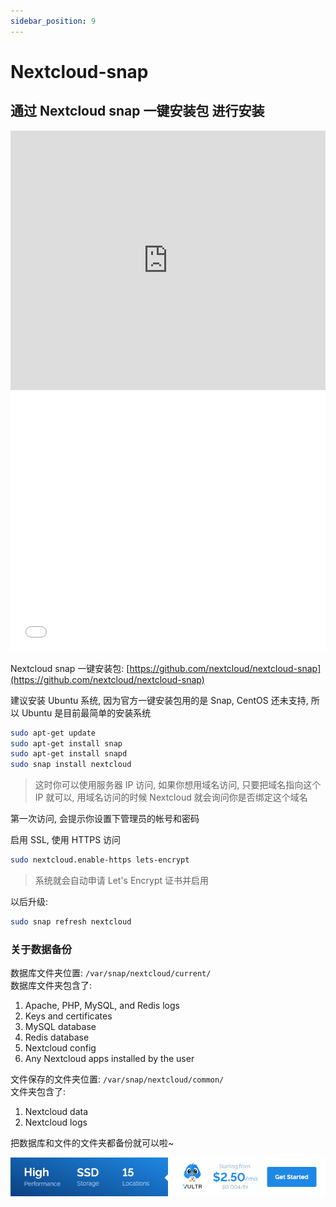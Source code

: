 ```yaml
---
sidebar_position: 9
---
```


# Nextcloud-snap

## 通过 Nextcloud snap 一键安装包 进行安装

<iframe width="100%" height="415" src="https://www.youtube.com/embed/4wjRd41csKQ" frameborder="0" allow="autoplay; encrypted-media" allowfullscreen></iframe>
<iframe width="100%" height="415" src="//player.bilibili.com/player.html?aid=34835027&cid=61023012&page=1" scrolling="no" border="0" frameborder="no" framespacing="0" allowfullscreen="true"> </iframe>

Nextcloud snap 一键安装包: [https://github.com/nextcloud/nextcloud-snap](https://github.com/nextcloud/nextcloud-snap)

建议安装 Ubuntu 系统, 因为官方一键安装包用的是 Snap, CentOS 还未支持, 所以 Ubuntu 是目前最简单的安装系统

```bash
sudo apt-get update
sudo apt-get install snap
sudo apt-get install snapd
sudo snap install nextcloud
```

> 这时你可以使用服务器 IP 访问, 如果你想用域名访问, 只要把域名指向这个 IP 就可以, 用域名访问的时候 Nextcloud 就会询问你是否绑定这个域名

第一次访问, 会提示你设置下管理员的帐号和密码

启用 SSL, 使用 HTTPS 访问

```bash
sudo nextcloud.enable-https lets-encrypt
```

> 系统就会自动申请 Let's Encrypt 证书并启用

以后升级:

```bash
sudo snap refresh nextcloud
```

### 关于数据备份

数据库文件夹位置: `/var/snap/nextcloud/current/` <br />
数据库文件夹包含了:

1. Apache, PHP, MySQL, and Redis logs
2. Keys and certificates
3. MySQL database
4. Redis database
5. Nextcloud config
6. Any Nextcloud apps installed by the user

文件保存的文件夹位置: `/var/snap/nextcloud/common/` <br />
文件夹包含了:

1. Nextcloud data
2. Nextcloud logs

把数据库和文件的文件夹都备份就可以啦~

<a href="https://www.vultr.com/?ref=9634529-9J">![](./images/banner_1.png)</a>
